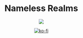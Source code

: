 <h1 align="center">Nameless Realms</h1>

<p align="center">
    <img src="https://github-readme-stats-one-bice.vercel.app/api/top-langs/?username=yucheng918&langs_count=10&layout=compact&role=OWNER,ORGANIZATION_MEMBER,COLLABORATOR&theme=discord_old_blurple">
</p>

<a href="https://ko-fi.com/Z8Z2BEGMC">
    <p align="center">
        <img align="center" alt="ko-fi" src="https://ko-fi.com/img/githubbutton_sm.svg" />
    </p>
</a>
